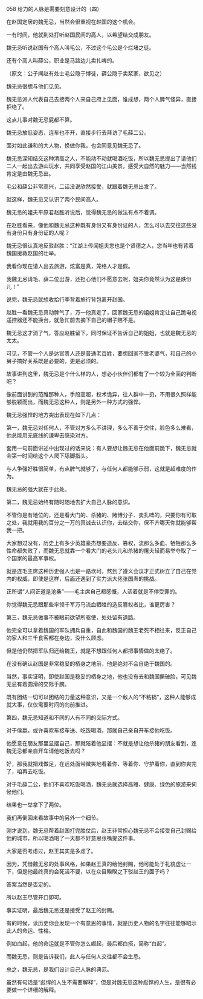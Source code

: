 058 给力的人脉是需要刻意设计的（四）




在赵国定居的魏无忌，当然会很重视在赵国的这个机会。

一有时间，他就到处打听赵国民间的高人，以希望结交成朋友。



魏无忌听说赵国有个高人叫毛公，不过这个毛公是个烂堵之徒。

还有个高人叫薛公，职业是马路边儿卖扎啤的。

（原文：公子闻赵有处士毛公隐于博徒，薛公隐于卖浆家，欲见之）

魏无忌很想与他们见见。



魏无忌派人代表自己去接两个人来自己府上见面，谁成想，两个人脾气怪异，直接拒绝了。

这点儿事对魏无忌屁都不算。

魏无忌放低姿态，连车也不开，直接步行去拜访了毛薛二公。

面对如此谦和的大人物，换做你我，也会同意见魏无忌了。

魏无忌深知结交这种清高之人，不能动不动就喝酒吃饭，所以魏无忌提出了请他们二人一起出去游山玩水，共同享受赵国的江山美景，感受大自然的魅力——当然钱肯定是由魏无忌出。



毛公和薛公非常高兴，二话没说欣然接受，就跟着魏无忌出发了。

就这样，魏无忌又认识了两个民间高人。

魏无忌的姐夫平原君赵胜听说后，觉得魏无忌的做法有点不着调。



在赵胜看来，像他和魏无忌这种既有身份又有身份证的人，怎么可以去交往这些没有身份只有身份证的人呢？

魏无忌很认真地反驳赵胜：“江湖上传闻姐夫您也是个贤德之人，您当年也有背着魏国援救赵国的壮举。

我看你现在请人出去旅游，炫富是真，笼络人才是假。

我魏无忌请毛、薛二位出游，还担心他们不愿意去呢，姐夫你竟然认为这是跌份儿！”

说完，魏无忌就想收拾行李背着旅行背包离开赵国。



赵胜一看魏无忌真动脾气了，万一他真走了，回家魏无忌的姐姐肯定让自己跪电视遥控器还不能换台，就急忙前去摘下自己的帽子赔不是。

魏无忌这才消了气，答应赵胜留下，同时保证不告诉自己的姐姐，也就是魏无忌的太太。

可见，不管一个人是达官贵人还是普通老百姓，要想回家不受老婆气，和自己的小舅子搞好关系既是必要的，更是必须的。



故事讲到这里，魏无忌是个什么样的人，想必小伙伴们都有了一个较为全面的判断吧？

像前面讲到的范雎那种人，手段高超，权术诡异，往人群中一扔，不用很久照样能够脱颖而出，而魏无忌这种人，则是另外一种方式的强悍。



魏无忌强悍的地方突出表现在如下几点：

第一，魏无忌对任何人，不管对方多么不讲理，多么不善于交往，脸色多么难看，他总能用无底线的谦卑去感染对方。

套用一句前面讲述中出现过的话来说：有人要想让魏无忌在他面前跪下，魏无忌就会第一时间给这个人爬下舔脚指头。

与人争强好胜很简单，有点脾气就够了，与任何人都能够示弱，这就是超难度的作为。

魏无忌的强大就在于此处。



第二，魏无忌始终有随时随地去扩大自己人脉的意识。

不管你是有地位的，还是看大门的、杀猪的、赌博分子、卖扎啤的，只要你有可取之处，我就用我的百分之一万的真诚去认识你，去结交你，保不齐哪天你就能够帮我一把。

大家想过没有，历史上有多少英雄豪杰想要造反、篡权，流那么多血、牺牲那么多性命都失败了，而魏无忌就靠一个看大门的老头儿和杀猪的屠夫轻而易举夺取了一个国家的最高军事权。

就是连毛主席这种历史强人也是一路坎坷，熬到了遵义会议才正式树立了自己在党内的权威，即使是这样，后面还遇到了实力派大佬张国焘的挑战。

正所谓“人间正道是沧桑”——毛主席自己都感慨，人活着就是不停受罪的。

你觉得魏无忌跟那些率领千军万马流血牺牲的造反篡权者比，谁更厉害？



第三，魏无忌做事不被眼前欲望所驱使，处处留有退路。

他完全可以拿着魏国的军队拥兵自重，自此和魏国的魏王老死不相往来，反正自己的家人和三千食客都在身边，没什么顾虑。

但是他仍然把军队归还给魏王，就是不想跟任何人都把事情做的太绝了。

在没有确认赵国是非常稳妥的栖身之地前，他是绝对不会自绝于魏国的。

当然，事实证明，即使赵国是稳妥的栖身之地，他也没有去和魏国撕破脸，可见魏无忌有着圆滑的交际手腕。

既有团结一切可以团结的力量这种意识，又是一个敌人的“不粘锅”，这种人能够成就大事，仅仅需要时间的向前推进。



第四，魏无忌知道和不同的人有不同的交际方式。

对于侯嬴，或许喜欢车接车送、吃饭喝酒，那就自己亲自开车接他吃饭。

他愿意在朋友那里显摆自己，那就陪着他显摆：不就是想让他杀猪的朋友看到，连魏无忌都亲自开车请他吃饭去吗？

好，那我就把戏做足，在远处面带微笑地看着你、等着你、守护着你，直到你爽完了，咱再去吃饭。

对于毛薛二公，他们不喜欢吃饭喝酒，魏无忌就选择高雅、健康、绿色的旅游来伺候他们。

结果也一举拿下了两位。



我们再倒回来看故事中的另外一个细节。

刚才说到，魏无忌帮着赵国打完胜仗后，赵王非常担心魏无忌不会接受自己封赐给他的城市，所以喝酒喝了一天都不好意思张嘴提这件事。

大家是否考虑过，赵王其实是多虑了。

因为，凭借魏无忌的处事风格，如果赵王真的给他封赐，他可能处于礼貌虚让一下，但是他最终真的会死活不要，以在众目睽睽之下驳赵王的面子吗？

答案当然是否定的。

所以赵王尽管开口即可。

事实证明，最后魏无忌还是接受了赵王的封赐。



有的时候，读历史你会发现一个有意思的事情，就是历史人物的名字往往能够昭示此人的命运、性格。

例如白起，他的命运就是不管你怎么崛起，最后都白搭，简称“白起”。

而魏无忌，则是告诉我们，此人与任何人交往都不会生忌。

总之，魏无忌，是我们设计自己人脉的典范。

虽然有句话是“彪悍的人生不需要解释”，但是对魏无忌这种彪悍的人生，是很有必要做一个详细的解释。

